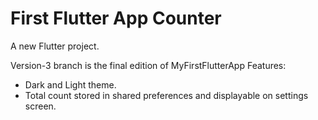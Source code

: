 # First Flutter App Counter

A new Flutter project.

Version-3 branch is the final edition of MyFirstFlutterApp
Features:
  - Dark and Light theme.
  - Total count stored in shared preferences and displayable on settings screen.
